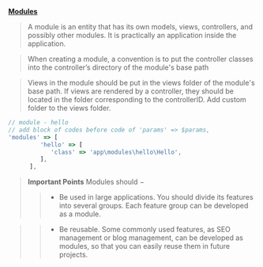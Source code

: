 **[Modules](https://www.tutorialspoint.com/yii/yii_modules.htm)**

> A module is an entity that has its own models, views, controllers, and possibly other modules. It is practically an application inside the application.

> When creating a module, a convention is to put the controller classes into the controller’s directory of the module's base path

> Views in the module should be put in the views folder of the module's base path. If views are rendered by a controller, they should be located in the folder corresponding to the controllerID. Add custom folder to the views folder.

```javascript
// module - hello
// add block of codes before code of 'params' => $params,
'modules' => [
         'hello' => [
            'class' => 'app\modules\hello\Hello', 
         ],
      ],
```

> **Important Points** Modules should −
>> * Be used in large applications. You should divide its features into several groups. Each feature group can be developed as a module.

>> * Be reusable. Some commonly used features, as SEO management or blog management, can be developed as modules, so that you can easily reuse them in future projects.